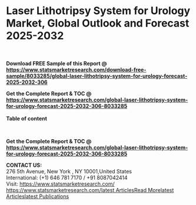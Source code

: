 <h1>Laser Lithotripsy System for Urology Market, Global Outlook and Forecast 2025-2032</h1><br/><p><strong>Download FREE Sample of this Report @ <a href="https://www.statsmarketresearch.com/download-free-sample/8033285/global-laser-lithotripsy-system-for-urology-forecast-2025-2032-306">https://www.statsmarketresearch.com/download-free-sample/8033285/global-laser-lithotripsy-system-for-urology-forecast-2025-2032-306</a></strong></p><div><b>Get the Complete Report & TOC @ <a href="https://www.statsmarketresearch.com/global-laser-lithotripsy-system-for-urology-forecast-2025-2032-306-8033285">https://www.statsmarketresearch.com/global-laser-lithotripsy-system-for-urology-forecast-2025-2032-306-8033285</a></b></div><br><b>Table of content</b><p><br><div><b>Get the Complete Report & TOC @ <a href="https://www.statsmarketresearch.com/global-laser-lithotripsy-system-for-urology-forecast-2025-2032-306-8033285">https://www.statsmarketresearch.com/global-laser-lithotripsy-system-for-urology-forecast-2025-2032-306-8033285</a></b></div></p> <b>CONTACT US:</b><br>276 5th Avenue, New York , NY 10001,United States<br>International: (+1) 646 781 7170 / +91 8087042414<br>Visit: <a href="https://www.statsmarketresearch.com/">https://www.statsmarketresearch.com/</a><br><a href="https://gyeongbokgung.com">https://www.statsmarketresearch.com/</a><a href="https://hallyeomaritime.com">latest Articles</a><a href="https://jingwansa.com">Read More</a><a href=https://nguoiviet.jp/">latest Articles</a><a href="https://www.intelmarketresearch.com/">latest Publications</a>